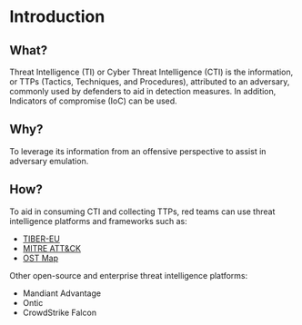 # Introduction

## What?

Threat Intelligence (TI) or Cyber Threat Intelligence (CTI) is the information, or TTPs 
(Tactics, Techniques, and Procedures), attributed to an adversary, commonly used by defenders to aid in detection 
measures. In addition, Indicators of compromise (IoC) can be used.

## Why?

To leverage its information from an offensive perspective to assist in adversary emulation.

## How?

To aid in consuming CTI and collecting TTPs, red teams can use threat intelligence platforms and frameworks 
such as:

* [TIBER-EU](tiber-eu.md)
* [MITRE ATT&CK](mitre-attack.md)
* [OST Map](ost-map.md)

Other open-source and enterprise threat intelligence platforms:

* Mandiant Advantage
* Ontic
* CrowdStrike Falcon




